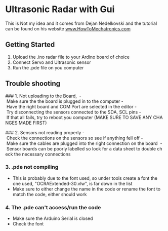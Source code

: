 # Ultrasonic Radar with Gui
 This is Not my idea and it comes from Dejan Nedelkovski and the tutorial can be found on his website 
 www.HowToMechatronics.com 

 ## Getting Started 
 1. Upload the .ino radar file to your Ardino board of choice
 2. Connect Servo and Ultrasonic sensor
 3. Run the .pde file on you computer

 ## Trouble shooting 
 ### 1. Not uploading to the Board, 
- Make sure the the board is plugged in to the computer
- Have the right board and COM Port are selected in the editor
- Try disconnecting the sensors connected to the SDA, SCL pins
- If that all fails, try to reboot you computer (MAKE SURE TO SAVE ANY CHANGES MADE FIRST)

### 2. Sensors not reading properly
- Check the connections on the sensors so see if anything fell off
- Make sure the cables are plugged into the right connection on the board 
- Sensor boards can be poorly labelled so look for a data sheet to double check the necessary connections  

### 3. .pde not compiling
- This is probably due to the font used, so under tools create a font the one used, "OCRAExtended-30.vlw", is far down in the list
- Make sure to either change the name in the code or rename the font to match the code, either should work

### 4. The .pde can't access/run the code 
- Make sure the Arduino Serial is closed
- Check the font  
